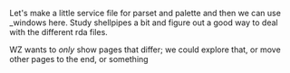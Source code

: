 Let's make a little service file for parset and palette and then we can use _windows here. Study shellpipes a bit and figure out a good way to deal with the different rda files.

WZ wants to _only_ show pages that differ; we could explore that, or move other pages to the end, or something
